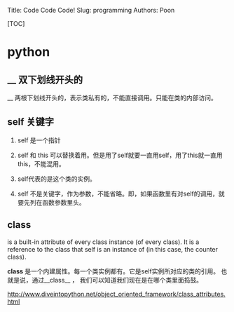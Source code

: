 Title: Code Code Code!
Slug: programming
Authors: Poon

[TOC]


# python 

## __ 双下划线开头的
 __ 两根下划线开头的，表示类私有的，不能直接调用。只能在类的内部访问。

## self 关键字

1. self 是一个指针 

2. self 和 this 可以替换着用。但是用了self就要一直用self，用了this就一直用this，不能混用。

3. self代表的是这个类的实例。 

4. self 不是关键字，作为参数，不能省略。即，如果函数里有对self的调用，就要先列在函数参数里头。

## __class__ 

is a built-in attribute of every class instance (of every class). It is a reference to the class that self is an instance of (in this case, the counter class).

__class__ 是一个内建属性。每一个类实例都有。它是self实例所对应的类的引用。 也就是说，通过__class__ ， 我们可以知道我们现在是在哪个类里面捣鼓。

http://www.diveintopython.net/object_oriented_framework/class_attributes.html



